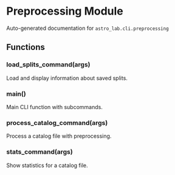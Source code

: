 # Preprocessing Module

Auto-generated documentation for `astro_lab.cli.preprocessing`

## Functions

### load_splits_command(args)

Load and display information about saved splits.

### main()

Main CLI function with subcommands.

### process_catalog_command(args)

Process a catalog file with preprocessing.

### stats_command(args)

Show statistics for a catalog file.
